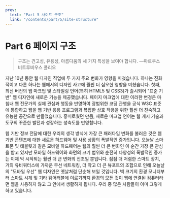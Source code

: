 ```yaml
---
prev:
  text: "Part 5 사이트 구조"
  link: "/contents/part/5/site-structure"
---
```


# Part 6 페이지 구조

> 구조는 견고성, 유용성, 아름다움의 세 가지 특성을 보여야 합니다.
> —마르쿠스 비트루비우스 폴리오

지난 10년 동안 웹 디자인 직업에 두 가지 주요 변화가 영향을 미쳤습니다. 하나는 진화적이고 다른 하나는 웹에서의 디자인 사고에 훨씬 더 심오한 영향을 미쳤습니다. 첫째, 최신 버전의 웹 마크업 및 스타일링 언어(특히 HTML5 및 CSS3)가 출시되어 "표준 기반" 웹 디자인에 새로운 기능을 제공했습니다. 페이지 마크업에 대한 이러한 변경은 마침내 웹 전문가의 실제 관심과 행동을 반영하여 광범위한 코딩 관행을 공식 W3C 표준에 통합하고 웹을 웹 기반 응용 프로그램과 복잡한 상호 작용을 위한 훨씬 더 친숙하고 유능한 공간으로 만들었습니다. 흥미로웠던 만큼, 새로운 마크업 언어는 웹 게시 기술과 도구의 꾸준한 발전과 성장하는 성숙도를 반영합니다.

웹 기반 정보 전달에 대한 우리의 생각 방식에 가장 큰 패러다임 변화를 불러온 것은 웹 기반 콘텐츠에 대한 새로운 하드웨어 및 사용 상황의 폭발적인 증가입니다. 오늘날 스마트폰 및 태블릿과 같은 모바일 하드웨어는 웹의 훨씬 더 큰 변화인 이 순간 가장 큰 관심을 받고 있지만 모바일 하드웨어와 화면의 크기 범위와 순전히 다양성의 폭발적인 증가는 이제 막 시작되는 훨씬 더 큰 변화의 전조일 뿐입니다. 점점 더 저렴한 스마트 장치, 거의 유비쿼터스에 가까운 무선 네트워킹, 더 작고 더 큰 뷰포트의 조합으로 인해 오늘날의 "모바일 우선" 웹 디자인은 옛날처럼 단순해 보일 것입니다. 벽 크기의 환경 모니터부터 스마트 시계 및 기타 웨어러블에 이르기까지 환경의 모든 것이 웹에 연결된 컴퓨터라면 웹을 사용하지 않고 그 안에서 생활하게 됩니다. 우리 중 많은 사람들이 이미 그렇게 하고 있습니다.
